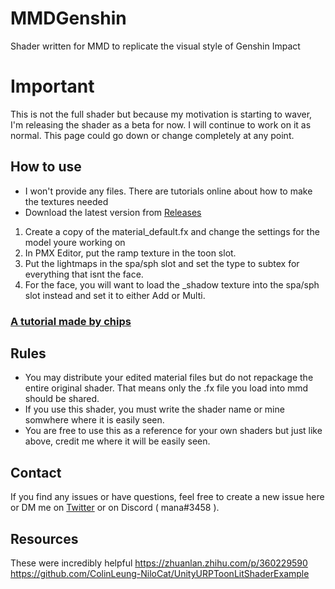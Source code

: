 # MMDGenshin
Shader written for MMD to replicate the visual style of Genshin Impact

# Important
This is not the full shader but because my motivation is starting to waver, I'm releasing the shader as a beta for now. I will continue to work on it as normal.
This page could go down or change completely at any point.

## How to use 
- I won't provide any files. There are tutorials online about how to make the textures needed
- Download the latest version from [Releases](https://github.com/Manashiku/MMDGenshin/releases/tag/v0.1.2-beta) 
1. Create a copy of the material_default.fx and change the settings for the model youre working on
2. In PMX Editor, put the ramp texture in the toon slot.
3. Put the lightmaps in the spa/sph slot and set the type to subtex for everything that isnt the face.
4. For the face, you will want to load the _shadow texture into the spa/sph slot instead and set it to either Add or Multi. 
### [A tutorial made by chips](https://www.youtube.com/watch?v=BVSgU7WKLaA)


## Rules 
- You may distribute your edited material files but do not repackage the entire original shader. That means only the .fx file you load into mmd should be shared.
- If you use this shader, you must write the shader name or mine somwhere where it is easily seen. 
- You are free to use this as a reference for your own shaders but just like above, credit me where it will be easily seen.

## Contact 
If you find any issues or have questions, feel free to create a new issue here or DM me on [Twitter](https://twitter.com/Manashiku) or on Discord ( mana#3458 ). 

## Resources
These were incredibly helpful
https://zhuanlan.zhihu.com/p/360229590
https://github.com/ColinLeung-NiloCat/UnityURPToonLitShaderExample
